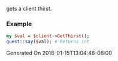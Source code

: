gets a client thirst.
### Example

```perl
my $val = $client->GetThirst();
quest::say($val); # Returns int
```


Generated On 2018-01-15T13:04:48-08:00